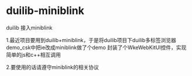 # duilib-miniblink
duilib 接入miniblink 

1.最近项目要用到duilib+miniblink，于是将duilib项目下duilib多标签浏览器demo_csk中把ie改成miniblink做了个demo
  封装了个WkeWebKitUI控件，实现简单的js和c++相互调用
  
2.要使用的话请遵守miniblink的相关协议

